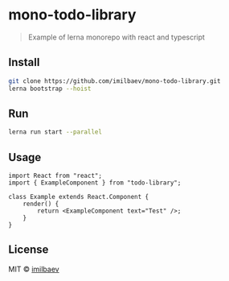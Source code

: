 # mono-todo-library

> Example of lerna monorepo with react and typescript

## Install

```bash
git clone https://github.com/imilbaev/mono-todo-library.git
lerna bootstrap --hoist
```

## Run

```bash
lerna run start --parallel
```

## Usage

```tsx
import React from "react";
import { ExampleComponent } from "todo-library";

class Example extends React.Component {
	render() {
		return <ExampleComponent text="Test" />;
	}
}
```

## License

MIT © [imilbaev](https://github.com/imilbaev)